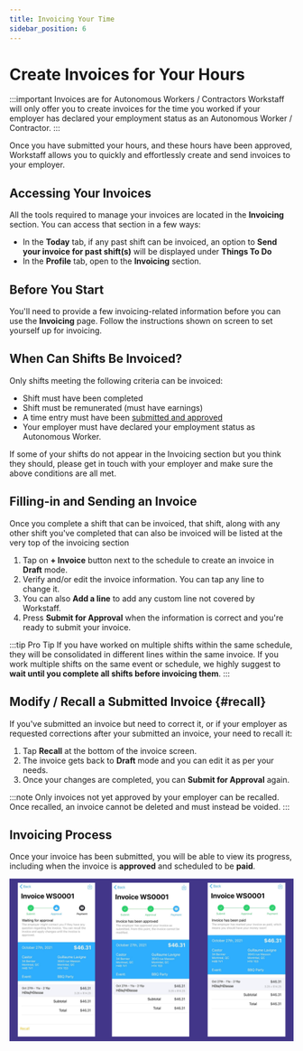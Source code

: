 ```yaml
---
title: Invoicing Your Time
sidebar_position: 6
---
```


# Create Invoices for Your Hours

:::important Invoices are for Autonomous Workers / Contractors
Workstaff will only offer you to create invoices for the time you worked if your employer has declared your employment 
status as an Autonomous Worker / Contractor.
:::

Once you have submitted your hours, and these hours have been approved, Workstaff allows you to quickly and effortlessly 
create and send invoices to your employer.

## Accessing Your Invoices

All the tools required to manage your invoices are located in the **Invoicing** section. You can access that section in a few ways:

- In the **Today** tab, if any past shift can be invoiced, an option to **Send your invoice for past shift(s)** will be displayed under **Things To Do** 
- In the **Profile** tab, open to the **Invoicing** section.

## Before You Start

You'll need to provide a few invoicing-related information before you can use the **Invoicing** page. Follow the instructions shown on screen to set yourself up for invoicing.

## When Can Shifts Be Invoiced?

Only shifts meeting the following criteria can be invoiced:

- Shift must have been completed
- Shift must be remunerated (must have earnings)
- A time entry must have been [submitted and approved](./manage-your-time/report-your-time.md)
- Your employer must have declared your employment status as Autonomous Worker.

If some of your shifts do not appear in the Invoicing section but you think they should, please get in touch with your employer and make sure the above conditions are all met.

## Filling-in and Sending an Invoice

Once you complete a shift that can be invoiced, that shift, along with any other shift you've completed that can also be invoiced will be listed at the very top of the invoicing section

1. Tap on **+ Invoice** button next to the schedule to create an invoice in **Draft** mode.
2. Verify and/or edit the invoice information. You can tap any line to change it.
3. You can also **Add a line** to add any custom line not covered by Workstaff. 
4. Press **Submit for Approval** when the information is correct and you're ready to submit your invoice.

:::tip Pro Tip
If you have worked on multiple shifts within the same schedule, they will be consolidated in different lines within the same invoice. If you work multiple shifts on the same event or schedule, we highly suggest to **wait until you complete all shifts before invoicing them**.
:::

## Modify / Recall a Submitted Invoice {#recall}

If you've submitted an invoice but need to correct it, or if your employer as requested corrections after your submitted an invoice, your need to recall it:

1. Tap **Recall** at the bottom of the invoice screen.
2. The invoice gets back to **Draft** mode and you can edit it as per your needs.
3. Once your changes are completed, you can **Submit for Approval** again.

:::note
Only invoices not yet approved by your employer can be recalled. Once recalled, an invoice cannot be deleted and must instead be voided.
:::

## Invoicing Process 
Once your invoice has been submitted, you will be able to view its progress, including when the invoice is **approved** and scheduled to be **paid**.

![invoicing_process.png](Images/invoicing_process.png)
